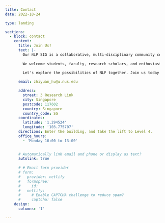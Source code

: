 ```yaml
---
title: Contact
date: 2022-10-24

type: landing

sections:
  - block: contact
    content:
      title: Join Us!
      text: |-
        Our NLP SIG is a collaborative, multi-disciplinary community committed to exploring and advancing the field of NLP. We engage in myriad activities such as hosting vibrant discussions, organizing informative seminars, and driving innovative research projects.
        
        We welcome students, faculty, research scholars, and enthusiasts from various fields - computer science, data science, healthcare, and beyond. Whether you're a seasoned professional or an eager novice, the NLP SIG offers an incredibly supportive and stimulating environment for learning, innovation, and collaboration.

        Let's explore the possibilities of NLP together. Join us today!
        
      email: zhiyuan_hu@u.nus.edu

      address:
        street: 3 Research Link
        city: Singapore
        postcode: 117602
        country: Singapore
        country_code: SG
      coordinates:
        latitude: '1.294524'
        longitude: '103.775707'
      directions: Enter the building, and take the lift to Level 4.
      office_hours:
        - 'Monday 10:00 to 13:00'

    
      # Automatically link email and phone or display as text?
      autolink: true
    
      # # Email form provider
      # form:
      #   provider: netlify
      #   formspree:
      #     id:
      #   netlify:
      #     # Enable CAPTCHA challenge to reduce spam?
      #     captcha: false
    design:
      columns: '1'

---
```

